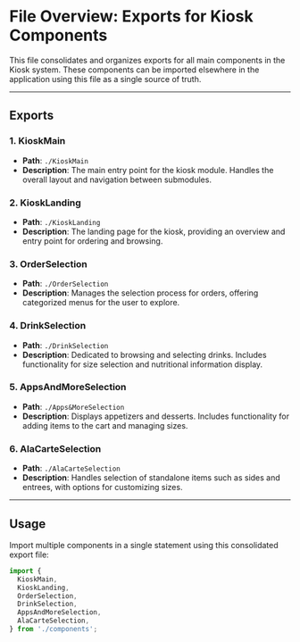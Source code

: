 # File Overview: Exports for Kiosk Components

This file consolidates and organizes exports for all main components in the Kiosk system. These components can be imported elsewhere in the application using this file as a single source of truth.

---

## Exports

### 1. **KioskMain**
   - **Path**: `./KioskMain`
   - **Description**: The main entry point for the kiosk module. Handles the overall layout and navigation between submodules.

### 2. **KioskLanding**
   - **Path**: `./KioskLanding`
   - **Description**: The landing page for the kiosk, providing an overview and entry point for ordering and browsing.

### 3. **OrderSelection**
   - **Path**: `./OrderSelection`
   - **Description**: Manages the selection process for orders, offering categorized menus for the user to explore.

### 4. **DrinkSelection**
   - **Path**: `./DrinkSelection`
   - **Description**: Dedicated to browsing and selecting drinks. Includes functionality for size selection and nutritional information display.

### 5. **AppsAndMoreSelection**
   - **Path**: `./Apps&MoreSelection`
   - **Description**: Displays appetizers and desserts. Includes functionality for adding items to the cart and managing sizes.

### 6. **AlaCarteSelection**
   - **Path**: `./AlaCarteSelection`
   - **Description**: Handles selection of standalone items such as sides and entrees, with options for customizing sizes.

---

## Usage

Import multiple components in a single statement using this consolidated export file:

```javascript
import {
  KioskMain,
  KioskLanding,
  OrderSelection,
  DrinkSelection,
  AppsAndMoreSelection,
  AlaCarteSelection,
} from './components';
